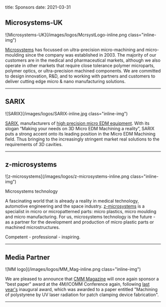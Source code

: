 title: Sponsors
date: 2021-03-31

##  Microsystems-UK

![Microsystems-UK](/images/logos/McrsystLogo-inline.png class="inline-img")

[Microsystems](http://www.microsystems.uk.com/) has focussed on ultra-precision micro-machining and micro-moulding since the company was established in 2003. The majority of our customers are in the medical and pharmaceutical markets, although we also operate in other markets that require close tolerance polymer microparts, polymer optics, or ultra-precision machined components. We are committed to design innovation, R&D, and to working with partners and customers to deliver cutting edge micro & nano manufacturing solutions.

-------------------

##  SARIX

![SARIX](/images/logos/SARIX-inline.jpg class="inline-img")

[SARIX](http://sarix.com/), manufacturers of [high precision micro EDM equipment](/node/75). With its slogan “Making your needs on 3D Micro EDM Machining a reality”, SARIX puts a strong accent onto its leading position in the Micro EDM Machining field. Thus bringing to the increasingly stringent market real solutions to the requirements of 3D cavities.

-------------------

##  z-microsystems

![z-microsystems](/images/logos/z-microsystems-inline.png class="inline-img")

Microsystems technology

A fascinating world that is already a reality in medical technology,
automotive engineering and the space industry. [z-microsystems](http://www.z-werkzeugbau.com) is a specialist in micro or micropatterned parts: micro plastics, micro moulding and micro manufacturing. For us, microsystems technology is the future - as a partner for the development and production of micro plastic parts or machined microstructures.

Competent - professional - inspiring.  

-------------------

##  Media Partner


![MM logo](/images/logos/MM_Mag-inline.png class="inline-img")

We are pleased to announce that [CMM Magazine](http://www.micromanu.com/x/default.html) will once again sponsor a "best paper" award at the 4M/ICOMM Conference again, following [last year's](http://www.4m-net.org/node/2775) inaugural award, which was awarded to a paper entitled "Machining of polystyrene by UV laser radiation for patch clamping device fabrication". 

-------------------
